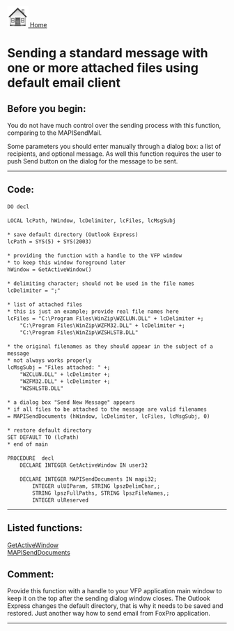 [<img src="../images/home.png"> Home ](https://github.com/VFPX/Win32API)  

# Sending a standard message with one or more attached files using default email client

## Before you begin:
You do not have much control over the sending process with this function, comparing to the MAPISendMail.   

Some parameters you should enter manually through a dialog box: a list of recipients, and optional message. As well this function requires the user to push Send button on the dialog for the message to be sent.  
  
***  


## Code:
```foxpro  
DO decl

LOCAL lcPath, hWindow, lcDelimiter, lcFiles, lcMsgSubj

* save default directory (Outlook Express)
lcPath = SYS(5) + SYS(2003)

* providing the function with a handle to the VFP window
* to keep this window foreground later
hWindow = GetActiveWindow()

* delimiting character; should not be used in the file names
lcDelimiter = ";"

* list of attached files
* this is just an example; provide real file names here
lcFiles = "C:\Program Files\WinZip\WZCLUN.DLL" + lcDelimiter +;
	"C:\Program Files\WinZip\WZFM32.DLL" + lcDelimiter +;
	"C:\Program Files\WinZip\WZSHLSTB.DLL"

* the original filenames as they should appear in the subject of a message
* not always works properly
lcMsgSubj = "Files attached: " +;
	"WZCLUN.DLL" + lcDelimiter +;
	"WZFM32.DLL" + lcDelimiter +;
	"WZSHLSTB.DLL"

* a dialog box "Send New Message" appears
* if all files to be attached to the message are valid filenames
= MAPISendDocuments (hWindow, lcDelimiter, lcFiles, lcMsgSubj, 0)

* restore default directory
SET DEFAULT TO (lcPath)
* end of main

PROCEDURE  decl
	DECLARE INTEGER GetActiveWindow IN user32

	DECLARE INTEGER MAPISendDocuments IN mapi32;
		INTEGER ulUIParam, STRING lpszDelimChar,;
		STRING lpszFullPaths, STRING lpszFileNames,;
		INTEGER ulReserved  
```  
***  


## Listed functions:
[GetActiveWindow](../libraries/user32/GetActiveWindow.md)  
[MAPISendDocuments](../libraries/mapi32/MAPISendDocuments.md)  

## Comment:
Provide this function with a handle to your VFP application main window to keep it on the top after the sending dialog window closes. The Outlook Express changes the default directory, that is why it needs to be saved and restored. Just another way how to send email from FoxPro application.  
  
***  

